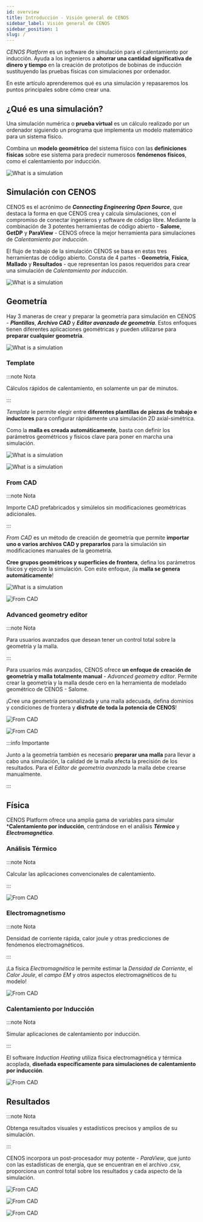 ```yaml
---
id: overview
title: Introducción - Visión general de CENOS
sidebar_label: Visión general de CENOS
sidebar_position: 1
slug: /
---
```


*CENOS Platform* es un software de simulación para el calentamiento por inducción. Ayuda a los ingenieros a **ahorrar una cantidad significativa de dinero y tiempo** en la creación de prototipos de bobinas de inducción sustituyendo las pruebas físicas con simulaciones por ordenador.

En este artículo aprenderemos qué es una simulación y repasaremos los puntos principales sobre cómo crear una.

## ¿Qué es una simulación?

Una simulación numérica o **prueba virtual** es un cálculo realizado por un ordenador siguiendo un programa que implementa un modelo matemático para un sistema físico.

Combina un **modelo geométrico** del sistema físico con las **definiciones físicas** sobre ese sistema para predecir numerosos **fenómenos físicos**, como el calentamiento por inducción.

<p align="center">

![What is a simulation](assets/overview/documentacion1.png)

</p>

## Simulación con CENOS

CENOS es el acrónimo de ***Connecting Engineering Open Source***, que destaca la forma en que CENOS crea y calcula simulaciones, con el compromiso de conectar ingenieros y software de código libre. Mediante la combinación de 3 potentes herramientas de código abierto - **Salome**, **GetDP** y **ParaView** - CENOS ofrece la mejor herramienta para simulaciones de *Calentamiento por inducción*. 

El flujo de trabajo de la simulación CENOS se basa en estas tres herramientas de código abierto. Consta de 4 partes - **Geometría**, **Física**, **Mallado** y **Resultados** - que representan los pasos requeridos para crear una simulación de *Calentamiento por inducción*.

<p align="center">

![What is a simulation](assets/overview/documentacion2.png)

</p>

## Geometría

Hay 3 maneras de crear y preparar la geometría para simulación en CENOS - ***Plantillas***, ***Archivo CAD*** y ***Editor avanzado de geometría***. Estos enfoques tienen diferentes aplicaciones geométricas y pueden utilizarse para **preparar cualquier geometría**.

<p align="center">

![What is a simulation](assets/overview/2.png)

</p>


### Template

:::note Nota

Cálculos rápidos de calentamiento, en solamente un par de minutos.

:::

*Template* le permite elegir entre **diferentes plantillas de piezas de trabajo e inductores** para configurar rápidamente una simulación 2D axial-simétrica.

Como la **malla es creada automáticamente**, basta con definir los parámetros geométricos y físicos clave para poner en marcha una simulación.

<p align="center">

![What is a simulation](assets/overview/3.png)

</p>

<p align="center">

![What is a simulation](assets/overview/4.png)

</p>

### From CAD

:::note Nota

Importe CAD prefabricados y simúlelos sin modificaciones geométricas adicionales.

:::

*From CAD* es un método de creación de geometría que permite **importar uno o varios archivos CAD y prepararlos** para la simulación sin modificaciones manuales de la geometría.

**Cree grupos geométricos y superficies de frontera**, defina los parámetros físicos y ejecute la simulación. Con este enfoque, ¡la **malla se genera automáticamente**!

<p align="center">

![What is a simulation](assets/overview/5.png)

</p>

<p align="center">

![From CAD](assets/overview/6.png)

</p>

### Advanced geometry editor

:::note Nota

Para usuarios avanzados que desean tener un control total sobre la geometría y la malla.

:::

Para usuarios más avanzados, CENOS ofrece **un enfoque de creación de geometría y malla totalmente manual** - *Advanced geometry editor*. Permite crear la geometría y la malla desde cero en la herramienta de modelado geométrico de CENOS - Salome.

¡Cree una geometría personalizada y una malla adecuada, defina dominios y condiciones de frontera y **disfrute de toda la potencia de CENOS**!

<p align="center">

![From CAD](assets/overview/7.png)

</p>

<p align="center">

![From CAD](assets/overview/8.png)

</p>

:::info Importante

Junto a la geometría también es necesario **preparar una malla** para llevar a cabo una simulación, la calidad de la malla afecta la precisión de los resultados. Para el *Editor de geometría avanzado* la malla debe crearse manualmente.

:::

## Física

CENOS Platform ofrece una amplia gama de variables para simular ***Calentamiento por inducción**, centrándose en el análisis ***Térmico*** y ***Electromagnético***.


### Análisis Térmico

:::note Nota

Calcular las aplicaciones convencionales de calentamiento.

:::


<p align="center">

![From CAD](assets/overview/11.png)

</p>

### Electromagnetismo

:::note Nota

Densidad de corriente rápida, calor joule y otras predicciones de fenómenos electromagnéticos.

:::

¡La física *Electromagnética* le permite estimar la *Densidad de Corriente*, el *Calor Joule*, el *campo EM* y otros aspectos electromagnéticos de tu modelo!


<p align="center">

![From CAD](assets/overview/13.png)

</p>

### Calentamiento por Inducción

:::note Nota

Simular aplicaciones de calentamiento por inducción.

:::

El software *Induction Heating* utiliza física electromagnética y térmica acoplada, **diseñada específicamente para simulaciones de calentamiento por inducción**.

<p align="center">

![From CAD](assets/overview/15.png)

</p>

## Resultados

:::note Nota

Obtenga resultados visuales y estadísticos precisos y amplios de su simulación.

:::

CENOS incorpora un post-procesador muy potente - *ParaView*, que junto con las estadísticas de energía, que se encuentran en el archivo .csv, proporciona un control total sobre los resultados y cada aspecto de la simulación.

<p align="center">

![From CAD](assets/overview/16.png)

</p>

<p align="center">

![From CAD](assets/overview/17.png)

</p>

<p align="center">

![From CAD](assets/overview/18.png)

</p>
